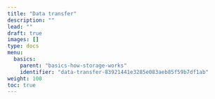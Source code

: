 ```yaml
---
title: "Data transfer"
description: ""
lead: ""
draft: true
images: []
type: docs
menu:
  basics:
    parent: "basics-how-storage-works"
    identifier: "data-transfer-83921441e3285e083aeb85f59b7df1ab"
weight: 100
toc: true
---
```


